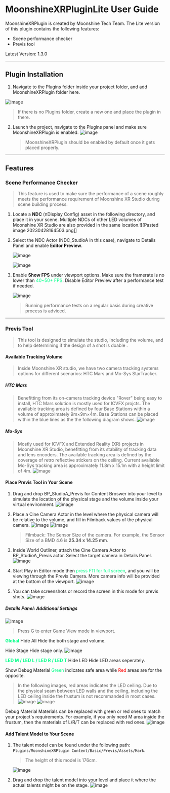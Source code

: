 # MoonshineXRPluginLite User Guide

MoonshineXRPlugin is created by Moonshine Tech Team.
The Lite version of this plugin contains the following features:
- Scene performance checker
- Previs tool

Latest Version: 1.3.0

---

## Plugin Installation
1. Navigate to the Plugins folder inside your project folder, and add MoonshineXRPlugin folder here.

![image](https://github.com/MSUnreal/MoonshineXR_PartnerGuidePackage/blob/main/_Attachments/Img_MSXRPluiginUserGuide_000.png?raw=true)
   > If there is no Plugins folder, create a new one and place the plugin in there.

2. Launch the project, navigate to the Plugins panel and make sure MoonshineXRPlugin is enabled. 
![image](https://github.com/MSUnreal/MoonshineXR_PartnerGuidePackage/blob/main/_Attachments/Img_MSXRPluiginUserGuide_001.png?raw=true)
   > MoonshineXRPlugin should be enabled by default once it gets placed properly.

---

## Features

### Scene Performance Checker
> This feature is used to make sure the performance of a scene roughly meets the performance requirement of Moonshine XR Studio during scene building process.

1. Locate a **NDC** (nDisplay Config) asset in the following directory, and place it in your scene.
   Multiple NDCs of other LED volumes of Moonshine XR Studio are also provided in the same location.![[Pasted image 20230428164503.png]]
2. Select the NDC Actor (NDC_StudioA in this case), navigate to Details Panel and enable **Editor Preview**.
   
   ![image](https://github.com/MSUnreal/MoonshineXR_PartnerGuidePackage/blob/main/_Attachments/Img_MSXRPluiginUserGuide_003.png?raw=true)
   
   ![image](https://github.com/MSUnreal/MoonshineXR_PartnerGuidePackage/blob/main/_Attachments/Img_MSXRPluiginUserGuide_004.png?raw=true)
   
3. Enable **Show FPS** under viewport options. Make sure the framerate is no lower than <font style="color: #00ff88">40~50+ FPS</font>. Disable Editor Preview after a performance test if needed.
   
   ![image](https://github.com/MSUnreal/MoonshineXR_PartnerGuidePackage/blob/main/_Attachments/Img_MSXRPluiginUserGuide_005.png?raw=true)
   > Running performance tests on a regular basis during creative process is adviced.
   

---

### Previs Tool
> This tool is designed to simulate the studio, including the volume, and to help  determining if the design of a shot is doable .

#### Available Tracking Volume
>Inside Moonshine XR studio, we have two camera tracking systems options for different scenarios: HTC Mars and Mo-Sys StarTracker.

##### HTC Mars
> Benefitting from its on-camera tracking device "Rover" being easy to install, HTC Mars solution is mostly used for ICVFX projcts. The available tracking area is defined by four Base Stations within a volume of approximately 9m×9m×4m. Base Stations can be placed within the blue lines as the the following diagram shows. 
![image](https://github.com/MSUnreal/MoonshineXR_PartnerGuidePackage/blob/main/_Attachments/Img_MSXRPluiginUserGuide_006.png?raw=true)
##### Mo-Sys
> Mostly used for ICVFX and Extended Reality (XR) projects in Moonshine XR Studio, benefitting from its stability of tracking data and lens encoders. The available tracking area is defined by the coverage of retro reflective stickers on the ceiling. Current available Mo-Sys tracking area is approximately 11.8m x 15.1m with a height limit of 4m.
![image](https://github.com/MSUnreal/MoonshineXR_PartnerGuidePackage/blob/main/_Attachments/Img_MSXRPluiginUserGuide_007.png?raw=true)

#### Place Previs Tool in Your Scene
1. Drag and drop BP_StudioA_Previs for Content Broswer into your level to simulate the location of the physical stage and the volume inside your virtual environment.
   ![image](https://github.com/MSUnreal/MoonshineXR_PartnerGuidePackage/blob/main/_Attachments/Img_MSXRPluiginUserGuide_008.png?raw=true)
   
2. Place a Cine Camera Actor in the level where the physical camera will be relative to the volume, and fill in Filmback values of the physical camera.
   ![image](https://github.com/MSUnreal/MoonshineXR_PartnerGuidePackage/blob/main/_Attachments/Img_MSXRPluiginUserGuide_009.png?raw=true)
   ![image](https://github.com/MSUnreal/MoonshineXR_PartnerGuidePackage/blob/main/_Attachments/Img_MSXRPluiginUserGuide_010.png?raw=true)
   > Filmback: The Sensor Size of the camera. For example, the Sensor Size of a BMD 4.6 is **25.34 x 14.25 mm**.
   
3. Inside World Outliner, attach the Cine Camera Actor to BP_StudioA_Previs actor. Select the target camera in Details Panel. ![image](https://github.com/MSUnreal/MoonshineXR_PartnerGuidePackage/blob/main/_Attachments/Img_MSXRPluiginUserGuide_011.png?raw=true)
4. Start Play in Editor mode then <font style="color: #00ff88">press F11 for full screen</font>, and you will be viewing through the Previs Camera. More camera info will be provided at the bottom of the viewport.
   ![image](https://github.com/MSUnreal/MoonshineXR_PartnerGuidePackage/blob/main/_Attachments/Img_MSXRPluiginUserGuide_012.png?raw=true)
   
5. You can take screenshots or record the screen in this mode for previs shots.
![image](https://github.com/MSUnreal/MoonshineXR_PartnerGuidePackage/blob/main/_Attachments/Img_MSXRPluiginUserGuide_013.png?raw=true)
   
##### Details Panel: Additional Settings
![image](https://github.com/MSUnreal/MoonshineXR_PartnerGuidePackage/blob/main/_Attachments/Img_MSXRPluiginUserGuide_014.png?raw=true)

>Press G to enter Game View mode in viewport.

**<font style="color: #00ff88">Global</font>**
Hide All
	Hide the both stage and volume.

Hide Stage
	Hide stage only.
![image](https://github.com/MSUnreal/MoonshineXR_PartnerGuidePackage/blob/main/_Attachments/Img_MSXRPluiginUserGuide_015.png?raw=true)

**<font style="color: #00ff88">LED M / LED L / LED R / LED T</font>**
Hide LED
	Hide LED areas seperately.

Show Debug Material
	<font style="color: #00ff88">Green</font> indicates safe area while <font style="color: #ff0000">Red</font> areas are for the opposite.

>In the following images, red areas indicates the LED ceiling. Due to the physical seam between LED walls and the ceiling, including the LED ceiling inside the frustum is not recommanded in most cases.
![image](https://github.com/MSUnreal/MoonshineXR_PartnerGuidePackage/blob/main/_Attachments/Img_MSXRPluiginUserGuide_016_en.png?raw=true)
![image](https://github.com/MSUnreal/MoonshineXR_PartnerGuidePackage/blob/main/_Attachments/Img_MSXRPluiginUserGuide_017_en.png?raw=true)

Debug Material
	Materials can be replaced with green or red ones to match your project's requirements. For example, if you only need M area inside the frustum, then the materials of L/R/T can be replaced with red ones.
![image](https://github.com/MSUnreal/MoonshineXR_PartnerGuidePackage/blob/main/_Attachments/Img_MSXRPluiginUserGuide_018.png?raw=true)



#### Add Talent Model to Your Scene
1. The talent model can be found under the following path: 
	`Plugins/MoonshineXRPlugin Content/Basic/Previs/Assets/Mark`.
   > The height of this model is 176cm.
   
   ![image](https://github.com/MSUnreal/MoonshineXR_PartnerGuidePackage/blob/main/_Attachments/Img_MSXRPluiginUserGuide_019.png?raw=true)
2. Drag and drop the talent model into your level and place it where the actual talents might be on the stage. 
![image](https://github.com/MSUnreal/MoonshineXR_PartnerGuidePackage/blob/main/_Attachments/Img_MSXRPluiginUserGuide_020_en.png?raw=true)
